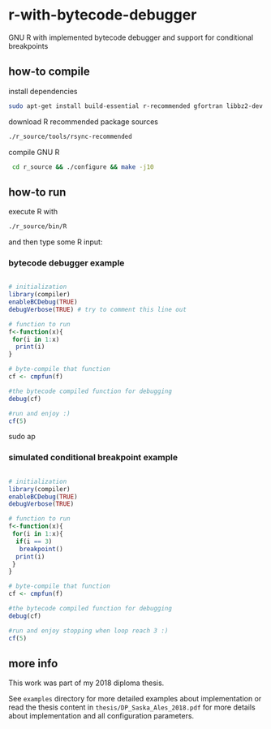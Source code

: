 # r-with-bytecode-debugger

GNU R with implemented bytecode debugger and support for conditional breakpoints

## how-to compile

install dependencies
```bash
sudo apt-get install build-essential r-recommended gfortran libbz2-dev liblzma-dev libpcre3-dev libcurl4-openssl-dev libreadline-dev xorg-dev texinfo subversion
```

download R recommended package sources
```bash
./r_source/tools/rsync-recommended
```

compile GNU R
```bash
 cd r_source && ./configure && make -j10
```

## how-to run

execute R with
```bash
./r_source/bin/R
```

and then type some R input:

### bytecode debugger example

```R

# initialization
library(compiler)
enableBCDebug(TRUE)
debugVerbose(TRUE) # try to comment this line out

# function to run
f<-function(x){
 for(i in 1:x)
  print(i)
}

# byte-compile that function
cf <- cmpfun(f)

#the bytecode compiled function for debugging
debug(cf)

#run and enjoy :)
cf(5)

```
sudo ap
### simulated conditional breakpoint example

```R

# initialization
library(compiler)
enableBCDebug(TRUE)
debugVerbose(TRUE)

# function to run
f<-function(x){
 for(i in 1:x){
  if(i == 3)
   breakpoint()
  print(i)
 }
}

# byte-compile that function
cf <- cmpfun(f)

#the bytecode compiled function for debugging
debug(cf)

#run and enjoy stopping when loop reach 3 :)
cf(5)

```

## more info

This work was part of my 2018 diploma thesis.

See `examples` directory for more detailed examples about implementation or read the thesis content in `thesis/DP_Saska_Ales_2018.pdf` for more details about implementation and all configuration parameters.

